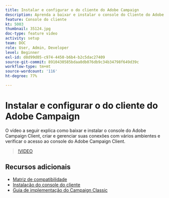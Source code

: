 ```yaml
---
title: Instalar e configurar o do cliente do Adobe Campaign
description: Aprenda a baixar e instalar o console do Cliente do Adobe Campaign, criar e gerenciar suas conexões com vários ambientes e verificar o acesso ao console do Cliente do Adobe Campaign.
feature: Console do cliente
kt: 5003
thumbnail: 35124.jpg
doc-type: feature video
activity: setup
team: DOC
role: User, Admin, Developer
level: Beginner
exl-id: d8d99d05-c974-4450-b6b4-b2c5dac27409
source-git-commit: 8910430585bdaa0db076db9c34b34798f649d39c
workflow-type: tm+mt
source-wordcount: '116'
ht-degree: 77%

---
```


# Instalar e configurar o do cliente do Adobe Campaign

O vídeo a seguir explica como baixar e instalar o console do Adobe Campaign Client, criar e gerenciar suas conexões com vários ambientes e verificar o acesso ao console do Adobe Campaign Client.

>[!VIDEO](https://video.tv.adobe.com/v/35124?quality=12)

## Recursos adicionais

* [Matriz de compatibilidade](https://experienceleague.adobe.com/docs/campaign-classic/using/release-notes/compatibility-matrix.html?lang=en#compatibility-matrix)
* [Instalação do console do cliente](https://experienceleague.adobe.com/docs/campaign-classic/using/installing-campaign-classic/connect-to-campaign/installing-the-client-console.html?lang=en)
* [Guia de implementação do Campaign Classic](https://experienceleague.adobe.com/docs/campaign-classic/using/campaign-classic-home.html)
